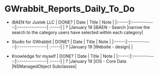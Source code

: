 # GWrabbit_Reports_Daily_To_Do


* iBAEN for Justek LLC
| DONE? |     Date     |      Title     |  Note |
|:-----:|:------------:|:---------------| :-----|
|   ?   |January 19    |iBAEN - Search  |narrow the search to the category users have selected within each category|

* Studio for GWrabbit
| DONE? |     Date     |      Title     |  Note |
|:-----:|:------------:|:---------------| :-----|
|   ?   |January 19    |Website - design|       |

* Knowledge for myself
| DONE? |     Date     |      Title     |  Note |
|:-----:|:------------:|:---------------| :-----|
|   ?   |January 19    |iOS - Core Data |NSManagedObject Subclasses|